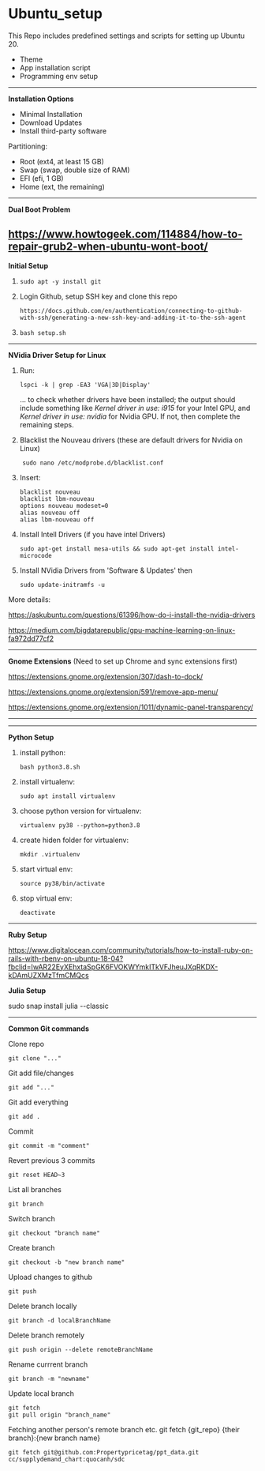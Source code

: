 # Ubuntu_setup

This Repo includes predefined settings and scripts for setting up Ubuntu 20.

- Theme
- App installation script
- Programming env setup
---

**Installation Options**
- Minimal Installation 
- Download Updates
- Install third-party software

Partitioning:
- Root (ext4, at least 15 GB)
- Swap (swap, double size of RAM)
- EFI (efi, 1 GB)
- Home (ext, the remaining)
---



**Dual Boot Problem**

https://www.howtogeek.com/114884/how-to-repair-grub2-when-ubuntu-wont-boot/
---



**Initial Setup**

1. ```
   sudo apt -y install git
   ```
2. Login Github, setup SSH key and clone this repo
   ```
   https://docs.github.com/en/authentication/connecting-to-github-with-ssh/generating-a-new-ssh-key-and-adding-it-to-the-ssh-agent
   ```
3. ```
   bash setup.sh
   ```

---

**NVidia Driver Setup for Linux**

1. Run:
   ```
   lspci -k | grep -EA3 'VGA|3D|Display' 
   ```

   ... to check whether drivers have been installed; the output should include something like *Kernel driver in use: i915* for your Intel GPU, and *Kernel driver in use: nvidia* for Nvidia GPU. If not, then complete the remaining steps.

2. Blacklist the Nouveau drivers (these are default drivers for Nvidia on Linux)

```
	sudo nano /etc/modprobe.d/blacklist.conf
```

3. Insert:
   ```
   blacklist nouveau
   blacklist lbm-nouveau
   options nouveau modeset=0
   alias nouveau off
   alias lbm-nouveau off
   ```

4. Install Intell Drivers (if you have intel Drivers)

   ```
   sudo apt-get install mesa-utils && sudo apt-get install intel-microcode
   ```
5. Install NVidia Drivers from 'Software & Updates' then

   ```
   sudo update-initramfs -u
   ```

More details:

https://askubuntu.com/questions/61396/how-do-i-install-the-nvidia-drivers

https://medium.com/bigdatarepublic/gpu-machine-learning-on-linux-fa972dd77cf2

---


**Gnome Extensions** (Need to set up Chrome and sync extensions first)

https://extensions.gnome.org/extension/307/dash-to-dock/

https://extensions.gnome.org/extension/591/remove-app-menu/

https://extensions.gnome.org/extension/1011/dynamic-panel-transparency/

---
---


**Python Setup**

1. install python:
   ```
   bash python3.8.sh
   ```
2. install virtualenv:
   ```
   sudo apt install virtualenv
   ```
3. choose python version for virtualenv:
   ```
   virtualenv py38 --python=python3.8
   ```
4. create hiden folder for virtualenv:
   ```
   mkdir .virtualenv
   ```
5. start virtual env:
   ```
   source py38/bin/activate
   ```
6. stop virtual env:
   ```
   deactivate
   ```


---



**Ruby Setup**

https://www.digitalocean.com/community/tutorials/how-to-install-ruby-on-rails-with-rbenv-on-ubuntu-18-04?fbclid=IwAR22EyXEhxtaSpGK6FVOKWYmkITkVFJheuJXqRKDX-kDAmUZXMzTfmCMQcs

**Julia Setup**

sudo snap install julia --classic

---




**Common Git commands**

Clone repo

```
git clone "..."
```

Git add file/changes

```
git add "..."
```

Git add everything

```
git add .
```

Commit

```
git commit -m "comment"
```

Revert previous 3 commits

```
git reset HEAD~3
```

List all branches

```
git branch
```

Switch branch

```
git checkout "branch name"
```

Create branch

```
git checkout -b "new branch name"
```

Upload changes to github

```
git push
```

Delete branch locally

```
git branch -d localBranchName
```

Delete branch remotely

```
git push origin --delete remoteBranchName
```

Rename currrent branch

```
git branch -m "newname"
```

Update local branch

```
git fetch
git pull origin "branch_name"
```

Fetching another person's remote branch
etc. git fetch {git_repo} {their branch}:{new branch name}

```
git fetch git@github.com:Propertypricetag/ppt_data.git cc/supplydemand_chart:quocanh/sdc
```

